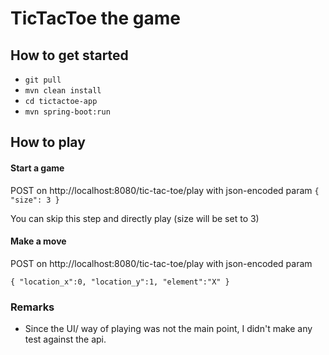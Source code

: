 # TicTacToe  the game
## How to get started

- `git pull`
- `mvn clean install`
- `cd tictactoe-app`  
- `mvn spring-boot:run`

## How to play

#### Start a game
POST on http://localhost:8080/tic-tac-toe/play with json-encoded param
``{
"size": 3
}``

You can skip this step and directly play (size will be set to 3)

#### Make a move
POST on http://localhost:8080/tic-tac-toe/play with json-encoded param

``{
  "location_x":0,
  "location_y":1,
  "element":"X"
  }``


### Remarks
- Since the UI/ way of playing was not the main point, I didn't make any test against the api.